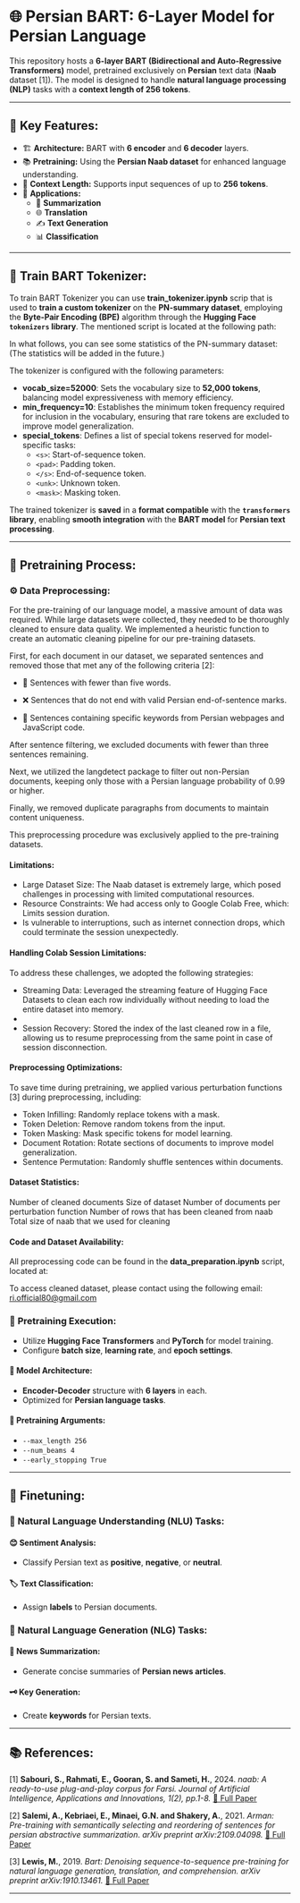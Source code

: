# 🌐 **Persian BART: 6-Layer Model for Persian Language**  

This repository hosts a **6-layer BART (Bidirectional and Auto-Regressive Transformers)** model, pretrained exclusively on **Persian** text data (**Naab** dataset [1]). The model is designed to handle **natural language processing (NLP)** tasks with a **context length of 256 tokens**.  

---

## 🧠 **Key Features:**  
- 🏗️ **Architecture:** BART with **6 encoder** and **6 decoder** layers.  
- 📚 **Pretraining:** Using the **Persian Naab dataset** for enhanced language understanding.  
- 📏 **Context Length:** Supports input sequences of up to **256 tokens**.  
- 🚀 **Applications:**  
  - 📝 **Summarization**  
  - 🌐 **Translation**  
  - ✍️ **Text Generation**  
  - 📊 **Classification**  

---

## 🔡 **Train BART Tokenizer:**  

To train BART Tokenizer you can use **train_tokenizer.ipynb** scrip that is used to **train a custom tokenizer** on the **PN-summary dataset**, employing the **Byte-Pair Encoding (BPE)** algorithm through the **Hugging Face `tokenizers` library**. The mentioned script is located at the following path:

In what follows, you can see some statistics of the PN-summary dataset:
(The statistics will be added in the future.)

The tokenizer is configured with the following parameters:

- **vocab_size=52000**: Sets the vocabulary size to **52,000 tokens**, balancing model expressiveness with memory efficiency.
- **min_frequency=10**: Establishes the minimum token frequency required for inclusion in the vocabulary, ensuring that rare tokens are excluded to improve model generalization.
- **special_tokens**: Defines a list of special tokens reserved for model-specific tasks:
  - `<s>`: Start-of-sequence token.
  - `<pad>`: Padding token.
  - `</s>`: End-of-sequence token.
  - `<unk>`: Unknown token.
  - `<mask>`: Masking token.



The trained tokenizer is **saved** in a **format compatible** with the **`transformers` library**, enabling **smooth integration** with the **BART model** for **Persian text processing**.  



---

## 🔄 **Pretraining Process:**  

### ⚙️ **Data Preprocessing:**  
For the pre-training of our language model, a massive amount of data was required. While large datasets were collected, they needed to be thoroughly cleaned to ensure data quality. We implemented a heuristic function to create an automatic cleaning pipeline for our pre-training datasets.

First, for each document in our dataset, we separated sentences and removed those that met any of the following criteria [2]:

- 📝 Sentences with fewer than five words.

- ❌ Sentences that do not end with valid Persian end-of-sentence marks.

- 🚫 Sentences containing specific keywords from Persian webpages and JavaScript code.

After sentence filtering, we excluded documents with fewer than three sentences remaining.

Next, we utilized the langdetect package to filter out non-Persian documents, keeping only those with a Persian language probability of 0.99 or higher.

Finally, we removed duplicate paragraphs from documents to maintain content uniqueness.

This preprocessing procedure was exclusively applied to the pre-training datasets.

#### Limitations:
- Large Dataset Size: The Naab dataset is extremely large, which posed challenges in processing with limited computational resources.
- Resource Constraints: We had access only to Google Colab Free, which: Limits session duration.
- Is vulnerable to interruptions, such as internet connection drops, which could terminate the session unexpectedly.

#### Handling Colab Session Limitations:
To address these challenges, we adopted the following strategies:

- Streaming Data: Leveraged the streaming feature of Hugging Face Datasets to clean each row individually without needing to load the entire dataset into memory.
- 
- Session Recovery: Stored the index of the last cleaned row in a file, allowing us to resume preprocessing from the same point in case of session disconnection.

#### Preprocessing Optimizations:
To save time during pretraining, we applied various perturbation functions [3] during preprocessing, including:

- Token Infilling: Randomly replace tokens with a mask.
- Token Deletion: Remove random tokens from the input.
- Token Masking: Mask specific tokens for model learning.
- Document Rotation: Rotate sections of documents to improve model generalization.
- Sentence Permutation: Randomly shuffle sentences within documents.

#### Dataset Statistics:
Number of cleaned documents
Size of dataset
Number of documents per perturbation function
Number of rows that has been cleaned from naab
Total size of naab that we used for cleaning

#### Code and Dataset Availability:
All preprocessing code can be found in the **data_preparation.ipynb** script, located at:


To access cleaned dataset, please contact using the following email:
ri.official80@gmail.com


### 🚦 **Pretraining Execution:**
- Utilize **Hugging Face Transformers** and **PyTorch** for model training.  
- Configure **batch size**, **learning rate**, and **epoch settings**.  


#### 🧬 **Model Architecture:**  
- **Encoder-Decoder** structure with **6 layers** in each.  
- Optimized for **Persian language tasks**.  


#### 📑 **Pretraining Arguments:**  
- `--max_length 256`  
- `--num_beams 4`  
- `--early_stopping True`  

---

## 🎯 **Finetuning:**  

### 🧠 **Natural Language Understanding (NLU) Tasks:**  

#### 😊 **Sentiment Analysis:**  
- Classify Persian text as **positive**, **negative**, or **neutral**.  

#### 🏷️ **Text Classification:**  
- Assign **labels** to Persian documents.  

### 📝 **Natural Language Generation (NLG) Tasks:**  

#### 📰 **News Summarization:**  
- Generate concise summaries of **Persian news articles**.  

#### 🗝️ **Key Generation:**  
- Create **keywords** for Persian texts.  

---

## 📚 **References:**  
[1] **Sabouri, S., Rahmati, E., Gooran, S. and Sameti, H.**, 2024. *naab: A ready-to-use plug-and-play corpus for Farsi.* *Journal of Artificial Intelligence, Applications and Innovations, 1(2), pp.1-8.*
[📄 Full Paper](https://jaiai.iranaiai.ir/article_211486_3e490bce92a8af967a56870c8d200e90.pdf)  

[2] **Salemi, A., Kebriaei, E., Minaei, G.N. and Shakery, A.**, 2021. *Arman: Pre-training with semantically selecting and reordering of sentences for persian abstractive summarization*. *arXiv preprint arXiv:2109.04098.*
[📄 Full Paper](https://arxiv.org/pdf/2109.04098) 

[3] **Lewis, M.**, 2019. *Bart: Denoising sequence-to-sequence pre-training for natural language generation, translation, and comprehension.* *arXiv preprint arXiv:1910.13461.*
[📄 Full Paper](https://arxiv.org/pdf/1910.13461) 

---

